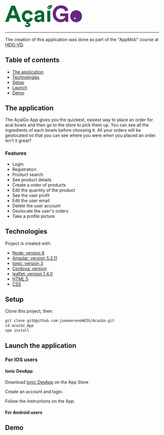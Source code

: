 <img src="src/assets/imgs/acai.png" width="50%" height="50%">

---

The creation of this application was done as part of the "AppMob" course at [HEIG-VD](https://heig-vd.ch/).

## Table of contents
* [The application](#the-application)
* [Technologies](#technologies)
* [Setup](#setup)
* [Launch](#Launch)
* [Demo](#Demo)

## The application
The AçaiGo App gives you the quickest, easiest way to place an order for acai bowls and then go to the store to pick them up.
You can see all the ingredients of each bowls before choosing it. All your orders will be geolocated so that you can see where you were when you placed an order. Isn't it great?

### Features

* Login
* Registration
* Product search
* See product details
* Create a order of products
* Edit the quantity of the product
* See the user profil
* Edit the user email
* Delete the user account
* Geolocate the user's orders
* Take a profile picture

	
## Technologies
Project is created with:

* [Node: version 8](https://angularjs.org/)
* [Angular: version 5.2.11](https://angularjs.org/)
* [Ionic: version 3](https://ionicframework.com/getting-started/)
* [Cordova: version](https://cordova.apache.org/) 
* [leaflet: version 1.4.0](https://leafletjs.com/)
* [HTML 5](https://www.w3.org/TR/html52/)
* [CSS](https://www.w3.org/Style/CSS/)

## Setup

Clone this project, then:
```
git clone git@github.com:juanmorenoHEIG/AcaiGo.git
cd acaiGo_App
npm install
```

## Launch the application

### For IOS users

#### Ionic DevApp

  Download [Ionic DevApp](https://itunes.apple.com/us/app/ionic-devapp/id1233447133?mt=8) on the App Store
  
  Create an account and login.
  
  Follow the instructions on the App.
  
#### For Android users

## Demo
